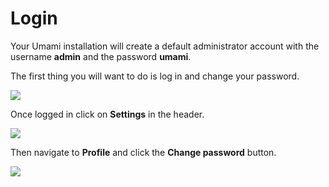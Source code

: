 # Login

Your Umami installation will create a default administrator account with the username **admin** and the password **umami**.

The first thing you will want to do is log in and change your password.

<img src="/images/login.png" />

Once logged in click on **Settings** in the header.

<img src="/images/header.png" />

Then navigate to **Profile** and click the **Change password** button.

<img src="/images/change-password.png" />
